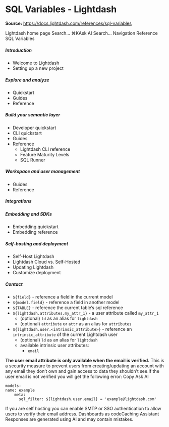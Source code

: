 # SQL Variables - Lightdash

**Source:** https://docs.lightdash.com/references/sql-variables

Lightdash home page
Search...
⌘KAsk AI
Search...
Navigation
Reference
SQL Variables
##### Introduction
  * Welcome to Lightdash
  * Setting up a new project


##### Explore and analyze
  * Quickstart
  * Guides
  * Reference


##### Build your semantic layer
  * Developer quickstart
  * CLI quickstart
  * Guides
  * Reference
    * Lightdash CLI reference
    * Feature Maturity Levels
    * SQL Runner


##### Workspace and user management
  * Guides
  * Reference


##### Integrations


##### Embedding and SDKs
  * Embedding quickstart
  * Embedding reference


##### Self-hosting and deployment
  * Self-Host Lightdash
  * Lightdash Cloud vs. Self-Hosted
  * Updating Lightdash
  * Customize deployment


##### Contact


  * `${field}` - reference a field in the current model
  * `${model.field}` - reference a field in another model
  * `${TABLE}` - reference the current table’s sql reference
  * `${lightdash.attributes.my_attr_1}` - a user attribute called `my_attr_1`
    * (optional) `ld` as an alias for `lightdash`
    * (optional) `attribute` or `attr` as an alias for `attributes`
  * `${lightdash.user.<intrinsic_attribute>}` - reference an `intrinsic_attribute` of the current Lightdash user 
    * (optional) `ld` as an alias for `lightdash`
    * available intrinsic user attributes: 
      * `email`


**The user email attribute is only available when the email is verified.** This is a security measure to prevent users from creating/updating an account with any email they don’t own and gain access to data they shouldn’t see.If the user email is not verified you will get the following error:
Copy
Ask AI
```
models:
name: example
    meta:
      sql_filter: ${lightdash.user.email} = 'example@lightdash.com'

```

If you are self hosting you can enable SMTP or SSO authentication to allow users to verify their email address.
Dashboards as codeCaching
Assistant
Responses are generated using AI and may contain mistakes.


